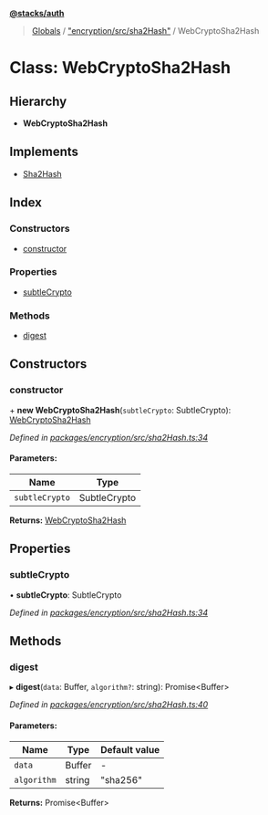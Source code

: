 **[@stacks/auth](../README.md)**

> [Globals](../globals.md) / ["encryption/src/sha2Hash"](../modules/_encryption_src_sha2hash_.md) / WebCryptoSha2Hash

# Class: WebCryptoSha2Hash

## Hierarchy

- **WebCryptoSha2Hash**

## Implements

- [Sha2Hash](../interfaces/_encryption_src_sha2hash_.sha2hash.md)

## Index

### Constructors

- [constructor](_encryption_src_sha2hash_.webcryptosha2hash.md#constructor)

### Properties

- [subtleCrypto](_encryption_src_sha2hash_.webcryptosha2hash.md#subtlecrypto)

### Methods

- [digest](_encryption_src_sha2hash_.webcryptosha2hash.md#digest)

## Constructors

### constructor

\+ **new WebCryptoSha2Hash**(`subtleCrypto`: SubtleCrypto): [WebCryptoSha2Hash](_encryption_src_sha2hash_.webcryptosha2hash.md)

_Defined in [packages/encryption/src/sha2Hash.ts:34](https://github.com/blockstack/blockstack.js/blob/26419086/packages/encryption/src/sha2Hash.ts#L34)_

#### Parameters:

| Name           | Type         |
| -------------- | ------------ |
| `subtleCrypto` | SubtleCrypto |

**Returns:** [WebCryptoSha2Hash](_encryption_src_sha2hash_.webcryptosha2hash.md)

## Properties

### subtleCrypto

• **subtleCrypto**: SubtleCrypto

_Defined in [packages/encryption/src/sha2Hash.ts:34](https://github.com/blockstack/blockstack.js/blob/26419086/packages/encryption/src/sha2Hash.ts#L34)_

## Methods

### digest

▸ **digest**(`data`: Buffer, `algorithm?`: string): Promise\<Buffer>

_Defined in [packages/encryption/src/sha2Hash.ts:40](https://github.com/blockstack/blockstack.js/blob/26419086/packages/encryption/src/sha2Hash.ts#L40)_

#### Parameters:

| Name        | Type   | Default value |
| ----------- | ------ | ------------- |
| `data`      | Buffer | -             |
| `algorithm` | string | "sha256"      |

**Returns:** Promise\<Buffer>
